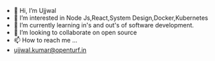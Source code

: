 - 👋 Hi, I’m Ujjwal 
- 👀 I’m interested in Node Js,React,System Design,Docker,Kubernetes
- 🌱 I’m currently learning in's and out's of software development.
- 💞️ I’m looking to collaborate on open source
- 📫 How to reach me ...
-    ujjwal.kumar@openturf.in

<!---
champuser1openturf/champuser1openturf is a ✨ special ✨ repository because its `README.md` (this file) appears on your GitHub profile.
You can click the Preview link to take a look at your changes.
--->
